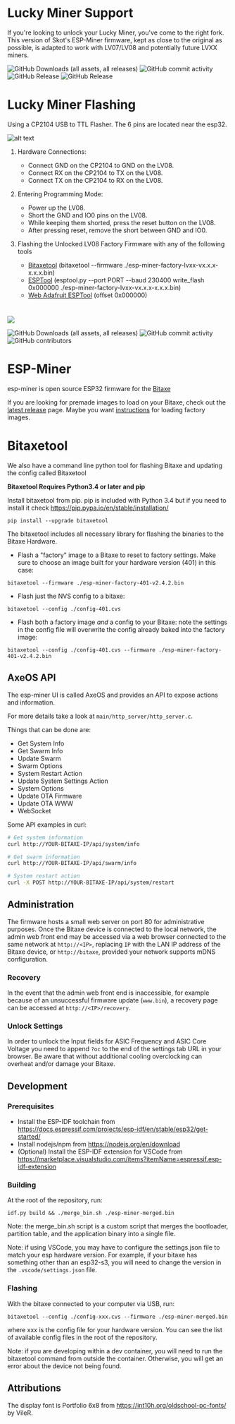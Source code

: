 # Lucky Miner Support
If you're looking to unlock your Lucky Miner, you've come to the right fork. This version of Skot's ESP-Miner firmware, kept as close to the original as possible, is adapted to work with LV07/LV08 and potentially future LVXX miners.

![GitHub Downloads (all assets, all releases)](https://img.shields.io/github/downloads/mrbonkerz/esp-miner-lvxx/total)
![GitHub commit activity](https://img.shields.io/github/commit-activity/t/mrbonkerz/esp-miner-lvxx)
![GitHub Release](https://img.shields.io/github/v/release/mrbonkerz/esp-miner-lvxx?include_prereleases&label=ESP-Miner-LVXX&color=yellowgreen)
![GitHub Release](https://img.shields.io/github/v/release/skot/esp-miner?include_prereleases&label=ESP-Miner&color=blue)

# Lucky Miner Flashing

Using a CP2104 USB to TTL Flasher. The 6 pins are located near the esp32.

![alt text](https://i.ibb.co/Z6yPfGJS/Screenshot-2025-03-18-at-11-06-57-AM.jpg)

1. Hardware Connections:
	 - 	Connect GND on the CP2104 to GND on the LV08.
	 - 	Connect RX on the CP2104 to TX on the LV08.
	 - 	Connect TX on the CP2104 to RX on the LV08.

2. Entering Programming Mode:
   -	Power up the LV08.
	 - 	Short the GND and IO0 pins on the LV08.
	 - 	While keeping them shorted, press the reset button on the LV08.
	 - 	After pressing reset, remove the short between GND and IO0.

3. Flashing the Unlocked LV08 Factory Firmware with any of the following tools
	 - 	[Bitaxetool](https://github.com/bitaxeorg/ESP-Miner?tab=readme-ov-file#flashing) (bitaxetool --firmware ./esp-miner-factory-lvxx-vx.x.x-x.x.x.bin)
	 - 	[ESPTool](https://docs.espressif.com/projects/esptool/en/latest/esp32/installation.html) (esptool.py --port PORT --baud 230400 write_flash 0x000000 ./esp-miner-factory-lvxx-vx.x.x-x.x.x.bin)
	 - 	[Web Adafruit ESPTool](https://adafruit.github.io/Adafruit_WebSerial_ESPTool/) (offset 0x000000)


#

[![](https://dcbadge.vercel.app/api/server/3E8ca2dkcC)](https://discord.gg/osmu)

![GitHub Downloads (all assets, all releases)](https://img.shields.io/github/downloads/bitaxeorg/esp-miner/total)
![GitHub commit activity](https://img.shields.io/github/commit-activity/t/bitaxeorg/esp-miner)
![GitHub contributors](https://img.shields.io/github/contributors/bitaxeorg/esp-miner)


# ESP-Miner
esp-miner is open source ESP32 firmware for the [Bitaxe](https://github.com/bitaxeorg/bitaxe)

If you are looking for premade images to load on your Bitaxe, check out the [latest release](https://github.com/bitaxeorg/ESP-Miner/releases/latest) page. Maybe you want [instructions](https://github.com/bitaxeorg/ESP-Miner/blob/master/flashing.md) for loading factory images.

# Bitaxetool
We also have a command line python tool for flashing Bitaxe and updating the config called Bitaxetool 

**Bitaxetool Requires Python3.4 or later and pip**

Install bitaxetool from pip. pip is included with Python 3.4 but if you need to install it check <https://pip.pypa.io/en/stable/installation/>

```
pip install --upgrade bitaxetool
```
The bitaxetool includes all necessary library for flashing the binaries to the Bitaxe Hardware.

- Flash a "factory" image to a Bitaxe to reset to factory settings. Make sure to choose an image built for your hardware version (401) in this case:

```
bitaxetool --firmware ./esp-miner-factory-401-v2.4.2.bin
```
- Flash just the NVS config to a bitaxe:

```
bitaxetool --config ./config-401.cvs
```
- Flash both a factory image _and_ a config to your Bitaxe: note the settings in the config file will overwrite the config already baked into the factory image:

```
bitaxetool --config ./config-401.cvs --firmware ./esp-miner-factory-401-v2.4.2.bin
```

## AxeOS API
The esp-miner UI is called AxeOS and provides an API to expose actions and information.

For more details take a look at `main/http_server/http_server.c`.

Things that can be done are:
  
  - Get System Info
  - Get Swarm Info
  - Update Swarm
  - Swarm Options
  - System Restart Action
  - Update System Settings Action
  - System Options
  - Update OTA Firmware
  - Update OTA WWW
  - WebSocket

Some API examples in curl:
  ```bash
  # Get system information
  curl http://YOUR-BITAXE-IP/api/system/info
  ```
  ```bash
  # Get swarm information
  curl http://YOUR-BITAXE-IP/api/swarm/info
  ```
  ```bash
  # System restart action
  curl -X POST http://YOUR-BITAXE-IP/api/system/restart
  ```

## Administration

The firmware hosts a small web server on port 80 for administrative purposes. Once the Bitaxe device is connected to the local network, the admin web front end may be accessed via a web browser connected to the same network at `http://<IP>`, replacing `IP` with the LAN IP address of the Bitaxe device, or `http://bitaxe`, provided your network supports mDNS configuration.

### Recovery

In the event that the admin web front end is inaccessible, for example because of an unsuccessful firmware update (`www.bin`), a recovery page can be accessed at `http://<IP>/recovery`.

### Unlock Settings

In order to unlock the Input fields for ASIC Frequency and ASIC Core Voltage you need to append `?oc` to the end of the settings tab URL in your browser. Be aware that without additional cooling overclocking can overheat and/or damage your Bitaxe.

## Development

### Prerequisites

- Install the ESP-IDF toolchain from https://docs.espressif.com/projects/esp-idf/en/stable/esp32/get-started/
- Install nodejs/npm from https://nodejs.org/en/download
- (Optional) Install the ESP-IDF extension for VSCode from https://marketplace.visualstudio.com/items?itemName=espressif.esp-idf-extension

### Building

At the root of the repository, run:
```
idf.py build && ./merge_bin.sh ./esp-miner-merged.bin
```

Note: the merge_bin.sh script is a custom script that merges the bootloader, partition table, and the application binary into a single file.

Note: if using VSCode, you may have to configure the settings.json file to match your esp hardware version. For example, if your bitaxe has something other than an esp32-s3, you will need to change the version in the `.vscode/settings.json` file.

### Flashing

With the bitaxe connected to your computer via USB, run:

```
bitaxetool --config ./config-xxx.cvs --firmware ./esp-miner-merged.bin
```

where xxx is the config file for your hardware version. You can see the list of available config files in the root of the repository.

Note: if you are developing within a dev container, you will need to run the bitaxetool command from outside the container. Otherwise, you will get an error about the device not being found.

## Attributions

The display font is Portfolio 6x8 from https://int10h.org/oldschool-pc-fonts/ by VileR.
